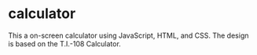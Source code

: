 # calculator
This a on-screen calculator using JavaScript, HTML, and CSS. The design is based on the T.I.-108 Calculator.